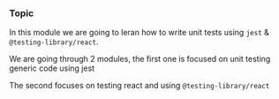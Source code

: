 ### Topic

In this module we are going to leran how to write unit tests using `jest` & `@testing-library/react`.

We are going through 2 modules, the first one is focused on unit testing generic code using jest

The second focuses on testing react and using `@testing-library/react`
